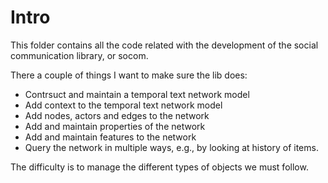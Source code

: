 # Intro

This folder contains all the code related with the development of the social
communication library, or socom.

There a couple of things I want to make sure the lib does:

- Contrsuct and maintain a temporal text network model
- Add context to the temporal text network model
- Add nodes, actors and edges to the network
- Add and maintain properties of the network
- Add and maintain features to the network
- Query the network in multiple ways, e.g., by looking at history of items.

The difficulty is to manage the different types of objects we must follow.
